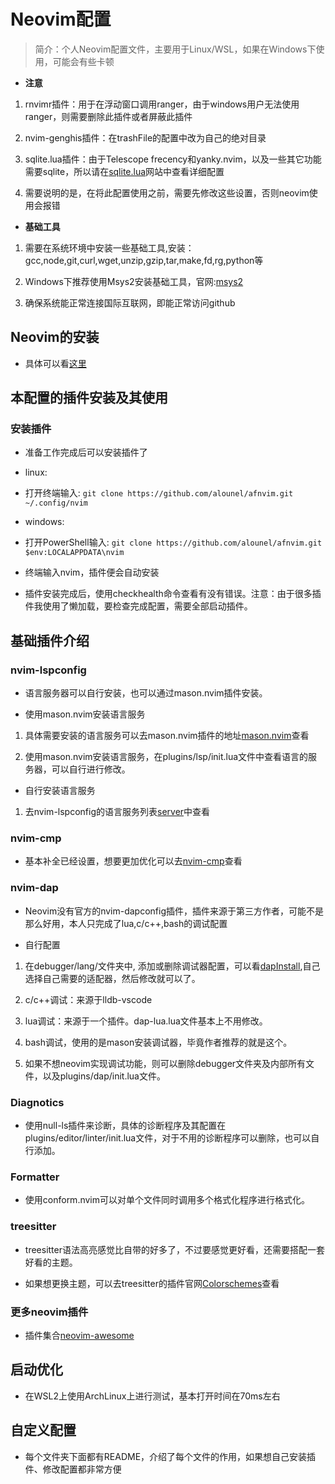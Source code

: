 # Neovim配置

> 简介：个人Neovim配置文件，主要用于Linux/WSL，如果在Windows下使用，可能会有些卡顿

- **注意**

1. rnvimr插件：用于在浮动窗口调用ranger，由于windows用户无法使用ranger，则需要删除此插件或者屏蔽此插件

2. nvim-genghis插件：在trashFile的配置中改为自己的绝对目录

3. sqlite.lua插件：由于Telescope frecency和yanky.nvim，以及一些其它功能需要sqlite，所以请在[sqlite.lua](https://github.com/kkharji/sqlite.lua)网站中查看详细配置

4. 需要说明的是，在将此配置使用之前，需要先修改这些设置，否则neovim使用会报错

- **基础工具**

1. 需要在系统环境中安装一些基础工具,安装：gcc,node,git,curl,wget,unzip,gzip,tar,make,fd,rg,python等

2. Windows下推荐使用Msys2安装基础工具，官网:[msys2](https://www.msys2.org)

3. 确保系统能正常连接国际互联网，即能正常访问github

## Neovim的安装

- 具体可以看[这里](https://github.com/neovim/neovim/wiki/Installing-Neovim)

## 本配置的插件安装及其使用

### 安装插件

- 准备工作完成后可以安装插件了

- linux:

- 打开终端输入: `git clone https://github.com/alounel/afnvim.git ~/.config/nvim`

- windows:

- 打开PowerShell输入: `git clone https://github.com/alounel/afnvim.git $env:LOCALAPPDATA\nvim`

- 终端输入nvim，插件便会自动安装

- 插件安装完成后，使用checkhealth命令查看有没有错误。注意：由于很多插件我使用了懒加载，要检查完成配置，需要全部启动插件。

## 基础插件介绍

### nvim-lspconfig

- 语言服务器可以自行安装，也可以通过mason.nvim插件安装。

- 使用mason.nvim安装语言服务

1. 具体需要安装的语言服务可以去mason.nvim插件的地址[mason.nvim](https://github.com/williamboman/mason.nvim)查看

2. 使用mason.nvim安装语言服务，在plugins/lsp/init.lua文件中查看语言的服务器，可以自行进行修改。

- 自行安装语言服务

1. 去nvim-lspconfig的语言服务列表[server](https://github.com/neovim/nvim-lspconfig/blob/master/doc/server_configurations.md)中查看

### nvim-cmp

- 基本补全已经设置，想要更加优化可以去[nvim-cmp](https://github.com/hrsh7th/nvim-cmp/wiki)查看

### nvim-dap

- Neovim没有官方的nvim-dapconfig插件，插件来源于第三方作者，可能不是那么好用，本人只完成了lua,c/c++,bash的调试配置

- 自行配置

1. 在debugger/lang/文件夹中, 添加或删除调试器配置，可以看[dapInstall](https://github.com/mfussenegger/nvim-dap/wiki/Debug-Adapter-installation),自己选择自己需要的适配器，然后修改就可以了。

2. c/c++调试：来源于lldb-vscode

3. lua调试：来源于一个插件。dap-lua.lua文件基本上不用修改。

4. bash调试，使用的是mason安装调试器，毕竟作者推荐的就是这个。

5. 如果不想neovim实现调试功能，则可以删除debugger文件夹及内部所有文件，以及plugins/dap/init.lua文件。

### Diagnotics

- 使用null-ls插件来诊断，具体的诊断程序及其配置在plugins/editor/linter/init.lua文件，对于不用的诊断程序可以删除，也可以自行添加。

### Formatter

- 使用conform.nvim可以对单个文件同时调用多个格式化程序进行格式化。

### treesitter

- treesitter语法高亮感觉比自带的好多了，不过要感觉更好看，还需要搭配一套好看的主题。

- 如果想更换主题，可以去treesitter的插件官网[Colorschemes](https://github.com/nvim-treesitter/nvim-treesitter/wiki/Colorschemes)查看

### 更多neovim插件

- 插件集合[neovim-awesome](https://github.com/rockerBOO/awesome-neovim)

## 启动优化

- 在WSL2上使用ArchLinux上进行测试，基本打开时间在70ms左右

## 自定义配置

- 每个文件夹下面都有README，介绍了每个文件的作用，如果想自己安装插件、修改配置都非常方便
